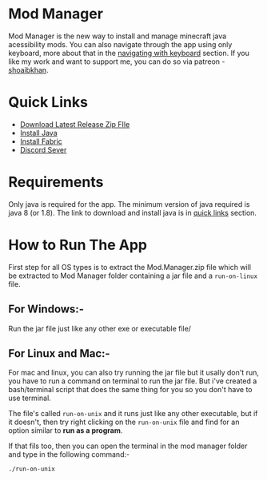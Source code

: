# Mod Manager

Mod Manager is the new way to install and manage minecraft java acessibility mods. You can also navigate through the app using only keyboard, more about that in the [navigating with keyboard](#mod-manager) section.
If you like my work and want to support me, you can do so via patreon - [shoaibkhan](https://www.patreon.com/shoaibkhan).

# Quick Links

- [Download Latest Release Zip FIle](https://github.com/accessible-minecraft/mod-manager/releases/latest/download/Mod.Manager.zip)
- [Install Java](https://www.java.com/en/download/)
- [Install Fabric](https://fabricmc.net/wiki/install)
- [Discord Sever](https://discord.gg/yQjjsDqWQX)

# Requirements 

Only java is required for the app. The minimum version of java required is java 8 (or 1.8). The link to download and install java is in [quick links](#quick-links) section.

# How to Run The App

First step for all OS types is to extract the Mod.Manager.zip file which will be extracted to Mod Manager folder containing a jar file and a `run-on-linux` file.

## For Windows:-
Run the jar file just like any other exe or executable file/

## For Linux and Mac:-

For mac and linux, you can also try running the jar file but it usally don't run, you have to run a command on terminal to run the jar file. But i've created a bash/terminal script that does the same thing for you so you don't have to use terminal. 

The file's called `run-on-unix` and it runs just like any other executable, but if it doesn't, then try right clicking on the `run-on-unix` file and find for an option similar to **run as a program**.

If that fils too, then you can open the terminal in the mod manager folder and type in the following command:-

	./run-on-unix
